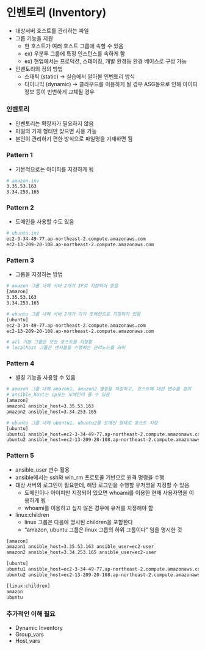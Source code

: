 # 인벤토리 (Inventory)

- 대상서버 호스트를 관리하는 파일
- 그룹 기능을 지원
    - 한 호스트가 여러 호스트 그룹에 속할 수 있음
    - ex) 우분투 그룹에 특정 인스턴스를 속하게 함
    - ex) 현업에서는 프로덕션, 스테이징, 개발 환경등 환경 베이스로 구성 가능
- 인벤토리의 정의 방법
    - 스태틱 (static) → 실습에서 알아볼 인벤토리 방식
    - 다이나믹 (dynamic) → 클라우드를 이용하게 될 경우 ASG등으로 인해 아이피 정보 등이 빈번하게 교체될 경우

### 인벤토리

- 인벤토리는 확장자가 필요하지 않음
- 파일의 기재 형태만 맞으면 사용 가능
- 본인이 관리하기 편한 방식으로 파일명을 기재하면 됨

### Pattern 1

- 기본적으로는 아이피를 지정하게 됨

```bash
# amazon.inv
3.35.53.163
3.34.253.165
```

### Pattern 2

- 도메인을 사용할 수도 있음

```bash
# ubuntu.inv
ec2-3-34-49-77.ap-northeast-2.compute.amazonaws.com
ec2-13-209-20-108.ap-northeast-2.compute.amazonaws.com
```

### Pattern 3

- 그룹을 지정하는 방법

```bash
# amazon 그룹 내에 서버 2개가 IP로 지정되어 있음
[amazon]
3.35.53.163
3.34.253.165

# ubuntu 그룹 내에 서버 2개가 각각 도메인으로 지정되어 있음
[ubuntu]
ec2-3-34-49-77.ap-northeast-2.compute.amazonaws.com
ec2-13-209-20-108.ap-northeast-2.compute.amazonaws.com

# all 기본 그룹은 모든 호스트를 지정함
# localhost 그룹은 앤서블을 수행하는 관리노드를 의미
```

### Pattern 4

- 별칭 기능을 사용할 수 있음

```bash
# amazon 그룹 내에 amazon1, amazon2 별칭을 지정하고, 호스트에 대한 변수를 정의
# ansible_host는 ip또는 도메인이 올 수 있음
[amazon]
amazon1 ansible_host=3.35.53.163
amazon2 ansible_host=3.34.253.165

# ubuntu 그룹 내에 ubuntu1, ubuntu2를 도메인 형태로 호스트 지정
[ubuntu]
ubuntu1 ansible_host=ec2-3-34-49-77.ap-northeast-2.compute.amazonaws.com
ubuntu2 ansible_host=ec2-13-209-20-108.ap-northeast-2.compute.amazonaws.com
```

### Pattern 5

- ansible_user 변수 활용
- ansible에서는 ssh와 win_rm 프로토콜 기반으로 원격 명령을 수행
- 대상 서버의 로그인이 필요한데, 해당 로그인을 수행할 유저명을 지정할 수 있음
    - 도메인이나 아이피만 지정되어 있으면 whoami를 이용한 현재 사용자명을 이용하게 됨
    - whoami를 이용하고 싶지 않은 경우에 유저를 지정해야 함
- linux:children
    - linux 그룹은 다음에 명시된 children을 포함한다
    - “amazon, ubuntu 그룹은 linux 그룹의 하위 그룹이다” 임을 명시한 것

```bash
[amazon]
amazon1 ansible_host=3.35.53.163 ansible_user=ec2-user
amazon2 ansible_host=3.34.253.165 ansible_user=ec2-user

[ubuntu]
ubuntu1 ansible_host=ec2-3-34-49-77.ap-northeast-2.compute.amazonaws.com ansible_user=ubuntu
ubuntu2 ansible_host=ec2-13-209-20-108.ap-northeast-2.compute.amazonaws.com ansible_user=ubuntu

[linux:children]
amazon
ubuntu
```

### 추가적인 이해 필요

- Dynamic Inventory
- Group_vars
- Host_vars
